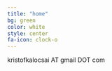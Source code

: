 ```yaml
---
title: "home"
bg: green
color: white
style: center
fa-icon: clock-o
---
```


kristofkalocsai AT gmail DOT com

